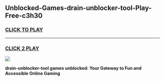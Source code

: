 
## Unblocked-Games-drain-unblocker-tool-Play-Free-c3h30
<h3>
<a href="https://premium76.site?title=drain-unblocker-tool&ref=18A1">CLICK TO PLAY</a></h3>
<hr>

<h3>
<a href="https://premium76.site?title=drain-unblocker-tool&ref=18A1">CLICK 2 PLAY</a>
  
</h3>

<a href="https://premium76.site?title=drain-unblocker-tool&ref=18A1"><img src="https://clearcache.store/games.png"></a>


**drain-unblocker-tool games unblocked: Your Gateway to Fun and Accessible Online Gaming**
